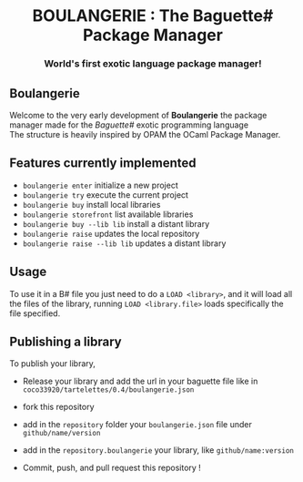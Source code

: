 <h1 align="center">BOULANGERIE : The Baguette# Package Manager</h1>
<h3 align="center">World's first exotic language package manager!</h3>

## Boulangerie
Welcome to the very early development of **Boulangerie** the package manager made for the *Baguette#* exotic programming language  
The structure is heavily inspired by OPAM the OCaml Package Manager.

## Features currently implemented
* `boulangerie enter` initialize a new project
* `boulangerie try` execute the current project 
* `boulangerie buy` install local libraries
* `boulangerie storefront` list available libraries
* `boulangerie buy --lib lib` install a distant library
* `boulangerie raise` updates the local repository
* `boulangerie raise --lib lib` updates a distant library

## Usage
To use it in a B# file you just need to do a `LOAD <library>`, and it will load all the files of the library,
running `LOAD <library.file>` loads specifically the file specified.

## Publishing a library
To publish your library, 

* Release your library and add the url in your baguette file like in `coco33920/tartelettes/0.4/boulangerie.json`

* fork this repository 

* add in the `repository` folder your `boulangerie.json` file under `github/name/version`

* add in the `repository.boulangerie` your library, like `github/name:version`

* Commit, push, and pull request this repository !
